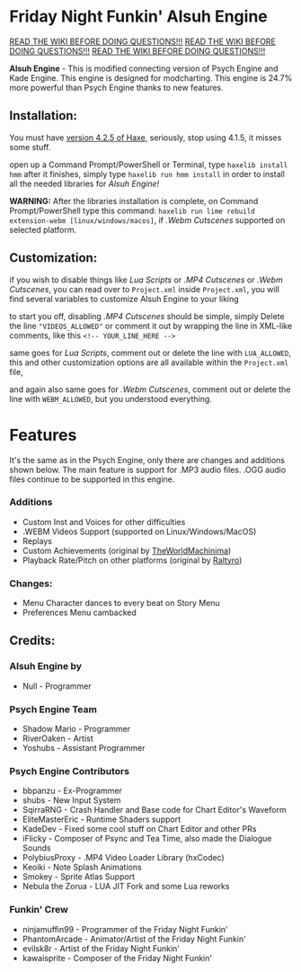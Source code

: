 # Friday Night Funkin' Alsuh Engine

[READ THE WIKI BEFORE DOING QUESTIONS!!!](https://github.com/Afford-Set/FNF-AlsuhEngine/wiki)
[READ THE WIKI BEFORE DOING QUESTIONS!!!](https://github.com/Afford-Set/FNF-AlsuhEngine/wiki)
[READ THE WIKI BEFORE DOING QUESTIONS!!!](https://github.com/Afford-Set/FNF-AlsuhEngine/wiki)

**Alsuh Engine** - This is modified connecting version of Psych Engine and Kade Engine. This engine is designed for modcharting.
This engine is 24.7% more powerful than Psych Engine thanks to new features.

## Installation:
You must have [version 4.2.5 of Haxe](https://haxe.org/download/version/4.2.5/), seriously, stop using 4.1.5, it misses some stuff.

open up a Command Prompt/PowerShell or Terminal, type `haxelib install hmm`
after it finishes, simply type `haxelib run hmm install` in order to install all the needed libraries for *Alsuh Engine!*

**WARNING:** After the libraries installation is complete, on Command Prompt/PowerShell type this command: `haxelib run lime rebuild extension-webm [linux/windows/macos]`, if *.Webm Cutscenes* supported on selected platform.

## Customization:

if you wish to disable things like *Lua Scripts* or *.MP4 Cutscenes* or *.Webm Cutscenes*, you can read over to `Project.xml`
inside `Project.xml`, you will find several variables to customize Alsuh Engine to your liking

to start you off, disabling *.MP4 Cutscenes* should be simple, simply Delete the line `"VIDEOS_ALLOWED"` or comment it out by wrapping the line in XML-like comments, like this `<!-- YOUR_LINE_HERE -->`

same goes for *Lua Scripts*, comment out or delete the line with `LUA_ALLOWED`, this and other customization options are all available within the `Project.xml` file,

and again also same goes for *.Webm Cutscenes*, comment out or delete the line with `WEBM_ALLOWED`, but you understood everything.

# Features

It's the same as in the Psych Engine, only there are changes and additions shown below.
The main feature is support for .MP3 audio files. .OGG audio files continue to be supported in this engine.

### Additions
- Custom Inst and Voices for other difficulties
- .WEBM Videos Support (supported on Linux/Windows/MacOS)
- Replays
- Custom Achievements (original by [TheWorldMachinima](https://github.com/TheWorldMachinima))
- Playback Rate/Pitch on other platforms (original by [Raltyro](https://github.com/Raltyro))

### Changes:
- Menu Character dances to every beat on Story Menu
- Preferences Menu cambacked

## Credits:
### Alsuh Engine by
- Null - Programmer

### Psych Engine Team
- Shadow Mario - Programmer
- RiverOaken - Artist
- Yoshubs - Assistant Programmer

### Psych Engine Contributors
- bbpanzu - Ex-Programmer
- shubs - New Input System
- SqirraRNG - Crash Handler and Base code for Chart Editor's Waveform
- EliteMasterEric - Runtime Shaders support
- KadeDev - Fixed some cool stuff on Chart Editor and other PRs
- iFlicky - Composer of Psync and Tea Time, also made the Dialogue Sounds
- PolybiusProxy - .MP4 Video Loader Library (hxCodec)
- Keoiki - Note Splash Animations
- Smokey - Sprite Atlas Support
- Nebula the Zorua - LUA JIT Fork and some Lua reworks

### Funkin' Crew
- ninjamuffin99 - Programmer of the Friday Night Funkin'
- PhantomArcade - Animator/Artist of the Friday Night Funkin'
- evilsk8r - Artist of the Friday Night Funkin'
- kawaisprite - Composer of the Friday Night Funkin'